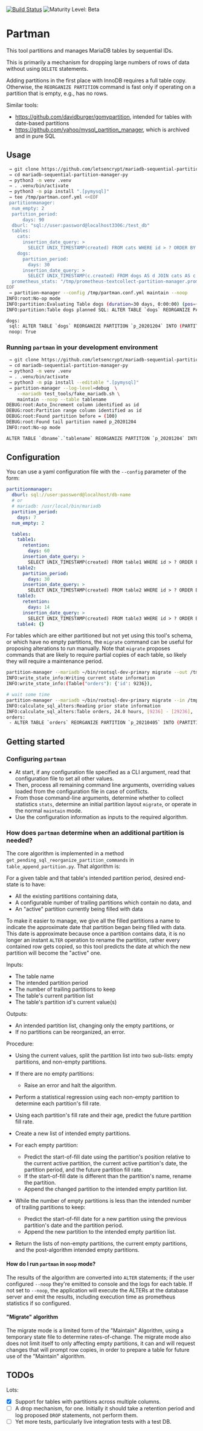 [![Build Status](https://circleci.com/gh/letsencrypt/mariadb-sequential-partition-manager-py.svg?style=shield)](https://circleci.com/gh/letsencrypt/mariadb-sequential-partition-manager-py)
![Maturity Level: Beta](https://img.shields.io/badge/maturity-beta-blue.svg)

# Partman

This tool partitions and manages MariaDB tables by sequential IDs.

This is primarily a mechanism for dropping large numbers of rows of data without using `DELETE` statements.

Adding partitions in the first place with InnoDB requires a full table copy. Otherwise, the `REORGANIZE PARTITION` command is fast only if operating on a partition that is empty, e.g., has no rows.

Similar tools:
* https://github.com/davidburger/gomypartition, intended for tables with date-based partitions
* https://github.com/yahoo/mysql_partition_manager, which is archived and in pure SQL

## Usage

```sh
 → git clone https://github.com/letsencrypt/mariadb-sequential-partition-manager-py.git
 → cd mariadb-sequential-partition-manager-py
 → python3 -m venv .venv
 → . .venv/bin/activate
 → python3 -m pip install ".[pymysql]"
 → tee /tmp/partman.conf.yml <<EOF
 partitionmanager:
  num_empty: 2
  partition_period:
      days: 90
  dburl: "sql://user:password@localhost3306:/test_db"
  tables:
    cats:
      insertion_date_query: >
        SELECT UNIX_TIMESTAMP(created) FROM cats WHERE id > ? ORDER BY id ASC LIMIT 1;
    dogs:
      partition_period:
        days: 30
      insertion_date_query: >
        SELECT UNIX_TIMESTAMP(c.created) FROM dogs AS d JOIN cats AS c ON c.house_id = d.house_id WHERE d.id > ? ORDER BY d.id ASC LIMIT 1;
  prometheus_stats: "/tmp/prometheus-textcollect-partition-manager.prom"
EOF
 → partition-manager --config /tmp/partman.conf.yml maintain --noop
INFO:root:No-op mode
INFO:partition:Evaluating Table dogs (duration=30 days, 0:00:00) (pos={'id': 150})
INFO:partition:Table dogs planned SQL: ALTER TABLE `dogs` REORGANIZE PARTITION `p_20201204` INTO (PARTITION `p_20210422` VALUES LESS THAN (221), PARTITION `p_20210522` VALUES LESS THAN MAXVALUE);

dogs:
 sql: ALTER TABLE `dogs` REORGANIZE PARTITION `p_20201204` INTO (PARTITION `p_20210422` VALUES LESS THAN (221), PARTITION `p_20210522` VALUES LESS THAN MAXVALUE);
 noop: True
```

### Running `partman` in your development environment

```sh
 → git clone https://github.com/letsencrypt/mariadb-sequential-partition-manager-py.git
 → cd mariadb-sequential-partition-manager-py
 → python3 -m venv .venv
 → . .venv/bin/activate
 → python3 -m pip install --editable ".[pymysql]"
 → partition-manager --log-level=debug  \
    --mariadb test_tools/fake_mariadb.sh \
    maintain --noop --table tablename
DEBUG:root:Auto_Increment column identified as id
DEBUG:root:Partition range column identified as id
DEBUG:root:Found partition before = (100)
DEBUG:root:Found tail partition named p_20201204
INFO:root:No-op mode

ALTER TABLE `dbname`.`tablename` REORGANIZE PARTITION `p_20201204` INTO (PARTITION `p_20201204` VALUES LESS THAN (3101009), PARTITION `p_20210122` VALUES LESS THAN MAXVALUE);
```

## Configuration
You can use a yaml configuration file with the `--config` parameter of the form:

```yaml
partitionmanager:
  dburl: sql://user:password@localhost/db-name
  # or
  # mariadb: /usr/local/bin/mariadb
  partition_period:
    days: 7
  num_empty: 2

  tables:
    table1:
      retention:
        days: 60
      insertion_date_query: >
        SELECT UNIX_TIMESTAMP(created) FROM table1 WHERE id > ? ORDER BY id ASC LIMIT 1;
    table2:
      partition_period:
        days: 30
      insertion_date_query: >
        SELECT UNIX_TIMESTAMP(created) FROM table2 WHERE id > ? ORDER BY id ASC LIMIT 1;
    table3:
      retention:
        days: 14
      insertion_date_query: >
        SELECT UNIX_TIMESTAMP(created) FROM table3 WHERE id > ? ORDER BY id ASC LIMIT 1;
    table4: {}
```

For tables which are either partitioned but not yet using this tool's schema, or which have no empty partitions, the `migrate` command can be useful for proposing alterations to run manually. Note that `migrate` proposes commands that are likely to require partial copies of each table, so likely they will require a maintenance period.

```sh
partition-manager --mariadb ~/bin/rootsql-dev-primary migrate --out /tmp/migrate.yml --table orders
INFO:write_state_info:Writing current state information
INFO:write_state_info:(Table("orders"): {'id': 9236}),

# wait some time
partition-manager --mariadb ~/bin/rootsql-dev-primary migrate --in /tmp/migrate.yml --table orders
INFO:calculate_sql_alters:Reading prior state information
INFO:calculate_sql_alters:Table orders, 24.0 hours, [9236] - [29236], [20000] pos_change, [832.706363653845]/hour
orders:
 - ALTER TABLE `orders` REORGANIZE PARTITION `p_20210405` INTO (PARTITION `p_20210416` VALUES LESS THAN (30901), PARTITION `p_20210516` VALUES LESS THAN (630449), PARTITION `p_20210615` VALUES LESS THAN MAXVALUE);
```

## Getting started

### Configuring `partman`

- At start, if any configuration file specified as a CLI argument, read that configuration file to set all other values.
- Then, process all remaining command line arguments, overriding values loaded from the configuration file in case of conflicts.
- From those command-line arguments, determine whether to collect statistics `stats`, determine an initial partition layout `migrate`, or operate in the normal `maintain` mode.
- Use the configuration information as inputs to the required algorithm.

### How does `partman` determine when an additional partition is needed?

The core algorithm is implemented in a method `get_pending_sql_reorganize_partition_commands` in `table_append_partition.py`. That algorithm is:

For a given table and that table's intended partition period, desired end-state is to have:
- All the existing partitions containing data,
- A configurable number of trailing partitions which contain no data, and
- An "active" partition currently being filled with data

To make it easier to manage, we give all the filled partitions a name to indicate the approximate date that partition began being filled with data. This date is approximate because once a partition contains data, it is no longer an instant `ALTER` operation to rename the partition, rather every contained row gets copied, so this tool predicts the date at which the new partition will become the "active" one.

Inputs:
- The table name
- The intended partition period
- The number of trailing partitions to keep
- The table's current partition list
- The table's partition id's current value(s)

Outputs:
- An intended partition list, changing only the empty partitions, or
- If no partitions can be reorganized, an error.

Procedure:
- Using the current values, split the partition list into two sub-lists: empty partitions, and non-empty partitions.
- If there are no empty partitions:
  - Raise an error and halt the algorithm.

- Perform a statistical regression using each non-empty partition to determine each partition's fill rate.
- Using each partition's fill rate and their age, predict the future partition fill rate.
- Create a new list of intended empty partitions.
- For each empty partition:
  - Predict the start-of-fill date using the partition's position relative to the current active partition, the current active partition's date, the partition period, and the future partition fill rate.
  - If the start-of-fill date is different than the partition's name, rename the partition.
  - Append the changed partition to the intended empty partition list.
- While the number of empty partitions is less than the intended number of trailing partitions to keep:
  - Predict the start-of-fill date for a new partition using the previous partition's date and the partition period.
  - Append the new partition to the intended empty partition list.
- Return the lists of non-empty partitions, the current empty partitions, and the post-algorithm intended empty partitions.

#### How do I run `partman` in `noop` mode?

The results of the algorithm are converted into `ALTER` statements; if the user configured `--noop` they're emitted to console and the logs for each table. If not set to `--noop`, the application will execute the ALTERs at the database server and emit the results, including execution time as prometheus statistics if so configured.

#### "Migrate" algorithm

The migrate mode is a limited form of the "Maintain" Algorithm, using a temporary state file to determine rates-of-change. The migrate mode also does not limit itself to only affecting empty partitions, it can and will request changes that will prompt row copies, in order to prepare a table for future use of the "Maintain" algorithm.

## TODOs

Lots:
- [x] Support for tables with partitions across multiple columns.
- [ ] A drop mechanism, for one. Initially it should take a retention period and log proposed `DROP` statements, not perform them.
- [ ] Yet more tests, particularly live integration tests with a test DB.
